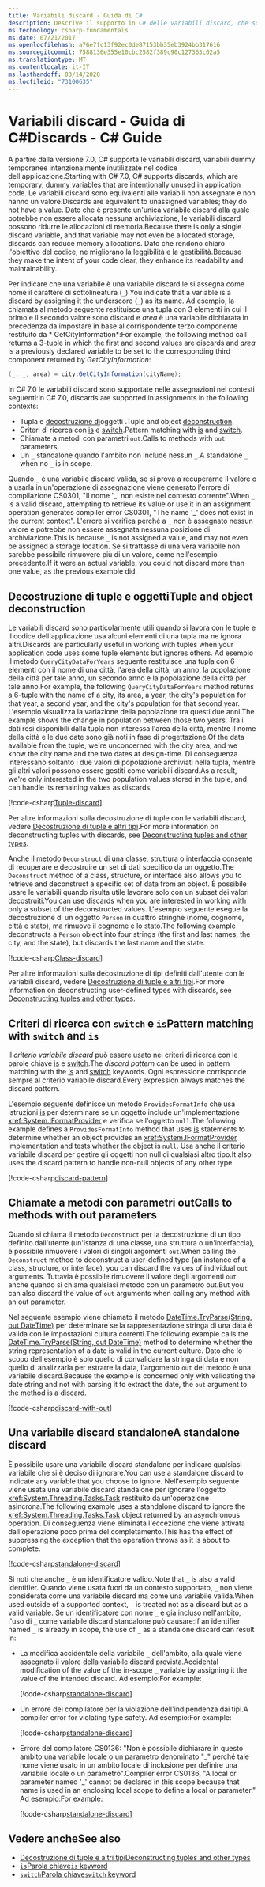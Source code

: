 ```yaml
---
title: Variabili discard - Guida di C#
description: Descrive il supporto in C# delle variabili discard, che sono variabili non assegnate e rimovibili, e le modalità d'uso di tali variabili.
ms.technology: csharp-fundamentals
ms.date: 07/21/2017
ms.openlocfilehash: a76e7fc13f92ec0de87153bb35eb3924bb317616
ms.sourcegitcommit: 7588136e355e10cbc2582f389c90c127363c02a5
ms.translationtype: MT
ms.contentlocale: it-IT
ms.lasthandoff: 03/14/2020
ms.locfileid: "73100635"
---
```

# <a name="discards---c-guide"></a><span data-ttu-id="3e454-103">Variabili discard - Guida di C#</span><span class="sxs-lookup"><span data-stu-id="3e454-103">Discards - C# Guide</span></span>

<span data-ttu-id="3e454-104">A partire dalla versione 7.0, C# supporta le variabili discard, variabili dummy temporanee intenzionalmente inutilizzate nel codice dell'applicazione.</span><span class="sxs-lookup"><span data-stu-id="3e454-104">Starting with C# 7.0, C# supports discards, which are temporary, dummy variables that are intentionally unused in application code.</span></span> <span data-ttu-id="3e454-105">Le variabili discard sono equivalenti alle variabili non assegnate e non hanno un valore.</span><span class="sxs-lookup"><span data-stu-id="3e454-105">Discards are equivalent to unassigned variables; they do not have a value.</span></span> <span data-ttu-id="3e454-106">Dato che è presente un'unica variabile discard alla quale potrebbe non essere allocata nessuna archiviazione, le variabili discard possono ridurre le allocazioni di memoria.</span><span class="sxs-lookup"><span data-stu-id="3e454-106">Because there is only a single discard variable, and that variable may not even be allocated storage, discards can reduce memory allocations.</span></span> <span data-ttu-id="3e454-107">Dato che rendono chiaro l'obiettivo del codice, ne migliorano la leggibilità e la gestibilità.</span><span class="sxs-lookup"><span data-stu-id="3e454-107">Because they make the intent of your code clear, they enhance its readability and maintainability.</span></span>

<span data-ttu-id="3e454-108">Per indicare che una variabile è una variabile discard le si assegna come nome il carattere di sottolineatura (`_`).</span><span class="sxs-lookup"><span data-stu-id="3e454-108">You indicate that a variable is a discard by assigning it the underscore (`_`) as its name.</span></span> <span data-ttu-id="3e454-109">Ad esempio, la chiamata al metodo seguente restituisce una tupla con 3 elementi in cui il primo e il secondo valore sono discard e *area* è una variabile dichiarata in precedenza da impostare in base al corrispondente terzo componente restituito da \* GetCityInformation\*:</span><span class="sxs-lookup"><span data-stu-id="3e454-109">For example, the following method call returns a 3-tuple in which the first and second values are discards and *area* is a previously declared variable to be set to the corresponding third component returned by *GetCityInformation*:</span></span>

```csharp
(_, _, area) = city.GetCityInformation(cityName);
```

<span data-ttu-id="3e454-110">In C# 7.0 le variabili discard sono supportate nelle assegnazioni nei contesti seguenti:</span><span class="sxs-lookup"><span data-stu-id="3e454-110">In C# 7.0, discards are supported in assignments in the following contexts:</span></span>

- <span data-ttu-id="3e454-111">Tupla e [decostruzione di](deconstruct.md)oggetti .</span><span class="sxs-lookup"><span data-stu-id="3e454-111">Tuple and object [deconstruction](deconstruct.md).</span></span>
- <span data-ttu-id="3e454-112">Criteri di ricerca con [is](language-reference/keywords/is.md) e [switch](language-reference/keywords/switch.md).</span><span class="sxs-lookup"><span data-stu-id="3e454-112">Pattern matching with [is](language-reference/keywords/is.md) and [switch](language-reference/keywords/switch.md).</span></span>
- <span data-ttu-id="3e454-113">Chiamate a metodi con parametri `out`.</span><span class="sxs-lookup"><span data-stu-id="3e454-113">Calls to methods with `out` parameters.</span></span>
- <span data-ttu-id="3e454-114">Un `_` standalone quando l'ambito non include nessun `_`.</span><span class="sxs-lookup"><span data-stu-id="3e454-114">A standalone `_` when no `_` is in scope.</span></span>

<span data-ttu-id="3e454-115">Quando `_` è una variabile discard valida, se si prova a recuperarne il valore o a usarla in un'operazione di assegnazione viene generato l'errore di compilazione CS0301, "Il nome '\_' non esiste nel contesto corrente".</span><span class="sxs-lookup"><span data-stu-id="3e454-115">When `_` is a valid discard, attempting to retrieve its value or use it in an assignment operation generates compiler error CS0301, "The name '\_' does not exist in the current context".</span></span> <span data-ttu-id="3e454-116">L'errore si verifica perché a `_` non è assegnato nessun valore e potrebbe non essere assegnata nessuna posizione di archiviazione.</span><span class="sxs-lookup"><span data-stu-id="3e454-116">This is because `_` is not assigned a value, and may not even be assigned a storage location.</span></span> <span data-ttu-id="3e454-117">Se si trattasse di una vera variabile non sarebbe possibile rimuovere più di un valore, come nell'esempio precedente.</span><span class="sxs-lookup"><span data-stu-id="3e454-117">If it were an actual variable, you could not discard more than one value, as the previous example did.</span></span>

## <a name="tuple-and-object-deconstruction"></a><span data-ttu-id="3e454-118">Decostruzione di tuple e oggetti</span><span class="sxs-lookup"><span data-stu-id="3e454-118">Tuple and object deconstruction</span></span>

<span data-ttu-id="3e454-119">Le variabili discard sono particolarmente utili quando si lavora con le tuple e il codice dell'applicazione usa alcuni elementi di una tupla ma ne ignora altri.</span><span class="sxs-lookup"><span data-stu-id="3e454-119">Discards are particularly useful in working with tuples when your application code uses some tuple elements but ignores others.</span></span> <span data-ttu-id="3e454-120">Ad esempio il metodo `QueryCityDataForYears` seguente restituisce una tupla con 6 elementi con il nome di una città, l'area della città, un anno, la popolazione della città per tale anno, un secondo anno e la popolazione della città per tale anno.</span><span class="sxs-lookup"><span data-stu-id="3e454-120">For example, the following `QueryCityDataForYears` method returns a 6-tuple with the name of a city, its area, a year, the city's population for that year, a second year, and the city's population for that second year.</span></span> <span data-ttu-id="3e454-121">L'esempio visualizza la variazione della popolazione tra questi due anni.</span><span class="sxs-lookup"><span data-stu-id="3e454-121">The example shows the change in population between those two years.</span></span> <span data-ttu-id="3e454-122">Tra i dati resi disponibili dalla tupla non interessa l'area della città, mentre il nome della città e le due date sono già noti in fase di progettazione.</span><span class="sxs-lookup"><span data-stu-id="3e454-122">Of the data available from the tuple, we're unconcerned with the city area, and we know the city name and the two dates at design-time.</span></span> <span data-ttu-id="3e454-123">Di conseguenza interessano soltanto i due valori di popolazione archiviati nella tupla, mentre gli altri valori possono essere gestiti come variabili discard.</span><span class="sxs-lookup"><span data-stu-id="3e454-123">As a result, we're only interested in the two population values stored in the tuple, and can handle its remaining values as discards.</span></span>  

[!code-csharp[Tuple-discard](../../samples/snippets/csharp/programming-guide/deconstructing-tuples/discard-tuple1.cs)]

<span data-ttu-id="3e454-124">Per altre informazioni sulla decostruzione di tuple con le variabili discard, vedere [Decostruzione di tuple e altri tipi](deconstruct.md#deconstructing-tuple-elements-with-discards).</span><span class="sxs-lookup"><span data-stu-id="3e454-124">For more information on deconstructing tuples with discards, see [Deconstructing tuples and other types](deconstruct.md#deconstructing-tuple-elements-with-discards).</span></span>

<span data-ttu-id="3e454-125">Anche il metodo `Deconstruct` di una classe, struttura o interfaccia consente di recuperare e decostruire un set di dati specifico da un oggetto.</span><span class="sxs-lookup"><span data-stu-id="3e454-125">The `Deconstruct` method of a class, structure, or interface also allows you to retrieve and deconstruct a specific set of data from an object.</span></span> <span data-ttu-id="3e454-126">È possibile usare le variabili quando risulta utile lavorare solo con un subset dei valori decostruiti.</span><span class="sxs-lookup"><span data-stu-id="3e454-126">You can use discards when you are interested in working with only a subset of the deconstructed values.</span></span> <span data-ttu-id="3e454-127">L'esempio seguente esegue la decostruzione di un oggetto `Person` in quattro stringhe (nome, cognome, città e stato), ma rimuove il cognome e lo stato.</span><span class="sxs-lookup"><span data-stu-id="3e454-127">The following example deconstructs a `Person` object into four strings (the first and last names, the city, and the state), but discards the last name and the state.</span></span>

[!code-csharp[Class-discard](../../samples/snippets/csharp/programming-guide/deconstructing-tuples/class-discard1.cs)]

<span data-ttu-id="3e454-128">Per altre informazioni sulla decostruzione di tipi definiti dall'utente con le variabili discard, vedere [Decostruzione di tuple e altri tipi](deconstruct.md#deconstructing-a-user-defined-type-with-discards).</span><span class="sxs-lookup"><span data-stu-id="3e454-128">For more information on deconstructing user-defined types with discards, see [Deconstructing tuples and other types](deconstruct.md#deconstructing-a-user-defined-type-with-discards).</span></span>

## <a name="pattern-matching-with-switch-and-is"></a><span data-ttu-id="3e454-129">Criteri di ricerca con `switch` e `is`</span><span class="sxs-lookup"><span data-stu-id="3e454-129">Pattern matching with `switch` and `is`</span></span>

<span data-ttu-id="3e454-130">Il *criterio variabile discard* può essere usato nei criteri di ricerca con le parole chiave [is](language-reference/keywords/is.md) e [switch](language-reference/keywords/switch.md).</span><span class="sxs-lookup"><span data-stu-id="3e454-130">The *discard pattern* can be used in pattern matching with the [is](language-reference/keywords/is.md) and [switch](language-reference/keywords/switch.md) keywords.</span></span> <span data-ttu-id="3e454-131">Ogni espressione corrisponde sempre al criterio variabile discard.</span><span class="sxs-lookup"><span data-stu-id="3e454-131">Every expression always matches the discard pattern.</span></span>

<span data-ttu-id="3e454-132">L'esempio seguente definisce un metodo `ProvidesFormatInfo` che usa istruzioni [is](language-reference/keywords/is.md) per determinare se un oggetto include un'implementazione <xref:System.IFormatProvider> e verifica se l'oggetto `null`.</span><span class="sxs-lookup"><span data-stu-id="3e454-132">The following example defines a `ProvidesFormatInfo` method that uses [is](language-reference/keywords/is.md) statements to determine whether an object provides an <xref:System.IFormatProvider> implementation and tests whether the object is `null`.</span></span> <span data-ttu-id="3e454-133">Usa anche il criterio variabile discard per gestire gli oggetti non null di qualsiasi altro tipo.</span><span class="sxs-lookup"><span data-stu-id="3e454-133">It also uses the discard pattern to handle non-null objects of any other type.</span></span>

[!code-csharp[discard-pattern](../../samples/snippets/csharp/programming-guide/discards/discard-pattern2.cs)]

## <a name="calls-to-methods-with-out-parameters"></a><span data-ttu-id="3e454-134">Chiamate a metodi con parametri out</span><span class="sxs-lookup"><span data-stu-id="3e454-134">Calls to methods with out parameters</span></span>

<span data-ttu-id="3e454-135">Quando si chiama il metodo `Deconstruct` per la decostruzione di un tipo definito dall'utente (un'istanza di una classe, una struttura o un'interfaccia), è possibile rimuovere i valori di singoli argomenti `out`.</span><span class="sxs-lookup"><span data-stu-id="3e454-135">When calling the `Deconstruct` method to deconstruct a user-defined type (an instance of a class, structure, or interface), you can discard the values of individual `out` arguments.</span></span> <span data-ttu-id="3e454-136">Tuttavia è possibile rimuovere il valore degli argomenti `out` anche quando si chiama qualsiasi metodo con un parametro out.</span><span class="sxs-lookup"><span data-stu-id="3e454-136">But you can also discard the value of `out` arguments when calling any method with an out parameter.</span></span>

<span data-ttu-id="3e454-137">Nel seguente esempio viene chiamato il metodo [DateTime.TryParse(String, out DateTime)](<xref:System.DateTime.TryParse(System.String,System.DateTime@)>) per determinare se la rappresentazione stringa di una data è valida con le impostazioni cultura correnti.</span><span class="sxs-lookup"><span data-stu-id="3e454-137">The following example calls the [DateTime.TryParse(String, out DateTime)](<xref:System.DateTime.TryParse(System.String,System.DateTime@)>) method to determine whether the string representation of a date is valid in the current culture.</span></span> <span data-ttu-id="3e454-138">Dato che lo scopo dell'esempio è solo quello di convalidare la stringa di data e non quello di analizzarla per estrarre la data, l'argomento `out` del metodo è una variabile discard.</span><span class="sxs-lookup"><span data-stu-id="3e454-138">Because the example is concerned only with validating the date string and not with parsing it to extract the date, the `out` argument to the method is a discard.</span></span>

[!code-csharp[discard-with-out](../../samples/snippets/csharp/programming-guide/discards/discard-out1.cs)]

## <a name="a-standalone-discard"></a><span data-ttu-id="3e454-139">Una variabile discard standalone</span><span class="sxs-lookup"><span data-stu-id="3e454-139">A standalone discard</span></span>

<span data-ttu-id="3e454-140">È possibile usare una variabile discard standalone per indicare qualsiasi variabile che si è deciso di ignorare.</span><span class="sxs-lookup"><span data-stu-id="3e454-140">You can use a standalone discard to indicate any variable that you choose to ignore.</span></span> <span data-ttu-id="3e454-141">Nell'esempio seguente viene usata una variabile discard standalone per ignorare l'oggetto <xref:System.Threading.Tasks.Task> restituito da un'operazione asincrona.</span><span class="sxs-lookup"><span data-stu-id="3e454-141">The following example uses a standalone discard to ignore the <xref:System.Threading.Tasks.Task> object returned by an asynchronous operation.</span></span> <span data-ttu-id="3e454-142">Di conseguenza viene eliminata l'eccezione che viene attivata dall'operazione poco prima del completamento.</span><span class="sxs-lookup"><span data-stu-id="3e454-142">This has the effect of suppressing the exception that the operation throws as it is about to complete.</span></span>

[!code-csharp[standalone-discard](../../samples/snippets/csharp/programming-guide/discards/standalone-discard1.cs)]

<span data-ttu-id="3e454-143">Si noti che anche `_` è un identificatore valido.</span><span class="sxs-lookup"><span data-stu-id="3e454-143">Note that `_` is also a valid identifier.</span></span> <span data-ttu-id="3e454-144">Quando viene usata fuori da un contesto supportato, `_` non viene considerata come una variabile discard ma come una variabile valida.</span><span class="sxs-lookup"><span data-stu-id="3e454-144">When used outside of a supported context, `_` is treated not as a discard but as a valid variable.</span></span> <span data-ttu-id="3e454-145">Se un identificatore con nome `_` è già incluso nell'ambito, l'uso di `_` come variabile discard standalone può causare:</span><span class="sxs-lookup"><span data-stu-id="3e454-145">If an identifier named `_` is already in scope, the use of `_` as a standalone discard can result in:</span></span>

- <span data-ttu-id="3e454-146">La modifica accidentale della variabile `_` dell'ambito, alla quale viene assegnato il valore della variabile discard prevista.</span><span class="sxs-lookup"><span data-stu-id="3e454-146">Accidental modification of the value of the in-scope `_` variable by assigning it the value of the intended discard.</span></span> <span data-ttu-id="3e454-147">Ad esempio:</span><span class="sxs-lookup"><span data-stu-id="3e454-147">For example:</span></span>

   [!code-csharp[standalone-discard](../../samples/snippets/csharp/programming-guide/discards/standalone-discard2.cs#1)]

- <span data-ttu-id="3e454-148">Un errore del compilatore per la violazione dell'indipendenza dai tipi.</span><span class="sxs-lookup"><span data-stu-id="3e454-148">A compiler error for violating type safety.</span></span> <span data-ttu-id="3e454-149">Ad esempio:</span><span class="sxs-lookup"><span data-stu-id="3e454-149">For example:</span></span>

   [!code-csharp[standalone-discard](../../samples/snippets/csharp/programming-guide/discards/standalone-discard2.cs#2)]

- <span data-ttu-id="3e454-150">Errore del compilatore CS0136: "Non è possibile dichiarare in questo ambito una variabile locale o un parametro denominato "\_" perché tale nome viene usato in un ambito locale di inclusione per definire una variabile locale o un parametro".</span><span class="sxs-lookup"><span data-stu-id="3e454-150">Compiler error CS0136, "A local or parameter named '\_' cannot be declared in this scope because that name is used in an enclosing local scope to define a local or parameter."</span></span> <span data-ttu-id="3e454-151">Ad esempio:</span><span class="sxs-lookup"><span data-stu-id="3e454-151">For example:</span></span>

   [!code-csharp[standalone-discard](../../samples/snippets/csharp/programming-guide/discards/standalone-discard2.cs#3)]

## <a name="see-also"></a><span data-ttu-id="3e454-152">Vedere anche</span><span class="sxs-lookup"><span data-stu-id="3e454-152">See also</span></span>

- [<span data-ttu-id="3e454-153">Decostruzione di tuple e altri tipi</span><span class="sxs-lookup"><span data-stu-id="3e454-153">Deconstructing tuples and other types</span></span>](deconstruct.md)
- [<span data-ttu-id="3e454-154">`is`Parola chiave</span><span class="sxs-lookup"><span data-stu-id="3e454-154">`is` keyword</span></span>](language-reference/keywords/is.md)
- [<span data-ttu-id="3e454-155">`switch`Parola chiave</span><span class="sxs-lookup"><span data-stu-id="3e454-155">`switch` keyword</span></span>](language-reference/keywords/switch.md)
